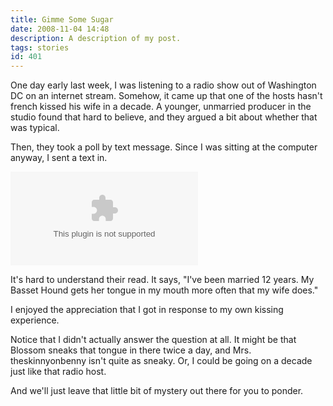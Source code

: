 ```yaml
---
title: Gimme Some Sugar
date: 2008-11-04 14:48
description: A description of my post.
tags: stories
id: 401
---
```

One day early last week, I was listening to a radio show out of Washington DC on an internet stream.  Somehow, it came up that one of the hosts hasn't french kissed his wife in a decade.  A younger, unmarried producer in the studio found that hard to believe, and they argued a bit about whether that was typical.

Then, they took a poll by text message.  Since I was sitting at the computer anyway, I sent a text in.

<embed NAME="nsplay" PLUGINSPAGE="http://www.microsoft.com/windows/mediaplayer/download/default.asp" SRC="/sound/PollBenText.mp3" TYPE="video/x-ms-wmf-plugin"  AUTOSTART="0" SHOWCONTROLS="1"  align="center" /><noembed>You&#8217;ll have to find this song somewhere else.  Your browswer won&#8217;t allow embedded media.  Sorry.</noembed>

It's hard to understand their read.  It says, "I've been married 12 years.  My Basset Hound gets her tongue in my mouth more often that my wife does."

I enjoyed the appreciation that I got in response to my own kissing experience.

Notice that I didn't actually answer the question at all.  It might be that Blossom sneaks that tongue in there twice a day, and Mrs. theskinnyonbenny isn't quite as sneaky.  Or, I could be going on a decade just like that radio host.

And we'll just leave that little bit of mystery out there for you to ponder.